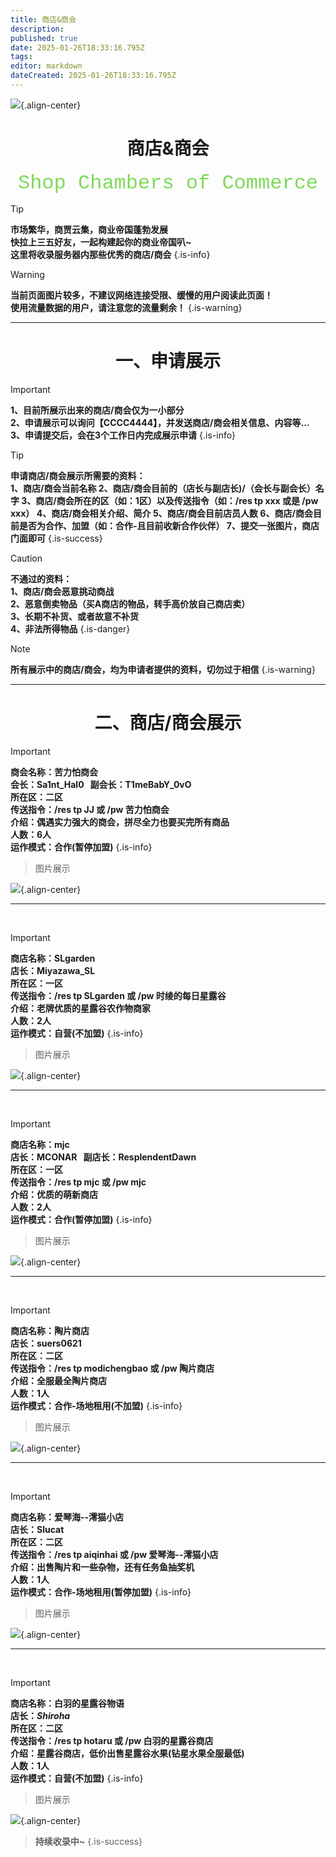 ```yaml
---
title: 商店&商会
description: 
published: true
date: 2025-01-26T18:33:16.795Z
tags: 
editor: markdown
dateCreated: 2025-01-26T18:33:16.795Z
---
```


![](/public\img/玩家社区/商店-商会/150px-emerald_je3_be3.webp){.align-center}

# <center>商店&商会</center>

<center><font face="courier New" color=	#7DDA58 size=6>Shop Chambers of Commerce</font></center>

> [!TIP]
**市场繁华，商贾云集，商业帝国蓬勃发展<br>
快拉上三五好友，一起构建起你的商业帝国叭~<br>
这里将收录服务器内那些优秀的商店/商会**
{.is-info}

> [!WARNING]
**当前页面图片较多，不建议网络连接受限、缓慢的用户阅读此页面！<br>
使用流量数据的用户，请注意您的流量剩余！**
{.is-warning}

---

# <center>一、申请展示</center>

> [!IMPORTANT]
**1、目前所展示出来的商店/商会仅为一小部分<br>
2、申请展示可以询问【CCCC4444】，并发送商店/商会相关信息、内容等...<br>
3、申请提交后，会在3个工作日内完成展示申请**
{.is-info}

> [!TIP]
**申请商店/商会展示所需要的资料：<br>
1、商店/商会当前名称
2、商店/商会目前的（店长与副店长)/（会长与副会长）名字
3、商店/商会所在的区（如：1区）以及传送指令（如：/res tp xxx 或是 /pw xxx）
4、商店/商会相关介绍、简介
5、商店/商会目前店员人数
6、商店/商会目前是否为合作、加盟（如：合作-且目前收新合作伙伴）
7、提交一张图片，商店门面即可**
{.is-success}

> [!CAUTION]
**不通过的资料：<br>
1、商店/商会恶意挑动商战<br>
2、恶意倒卖物品（买A商店的物品，转手高价放自己商店卖）<br>
3、长期不补货、或者故意不补货<br>
4、非法所得物品**
{.is-danger}

> [!NOTE]
**所有展示中的商店/商会，均为申请者提供的资料，切勿过于相信**
{.is-warning}

---


# <center>二、商店/商会展示</center>


> [!IMPORTANT] 
**商会名称：苦力怕商会<br>
会长：Sa1nt_Hal0&nbsp;&nbsp;&nbsp;副会长：T1meBabY_0vO<br>
所在区：二区<br>
传送指令：/res tp JJ 或 /pw 苦力怕商会<br>
介绍：偶遇实力强大的商会，拼尽全力也要买完所有商品<br>
人数：6人<br>
运作模式：合作(暂停加盟)**
{.is-info}

> 图片展示

![](/public\img/玩家社区/商店-商会/2025-01-12_16.44.06.png){.align-center}

---
<br>

> [!IMPORTANT]
**商店名称：SLgarden<br>
店长：Miyazawa_SL<br>
所在区：一区<br>
传送指令：/res tp SLgarden 或 /pw 时绫的每日星露谷<br>
介绍：老牌优质的星露谷农作物商家<br>
人数：2人<br>
运作模式：自营(不加盟)**
{.is-info}

> 图片展示

![](/public\img/玩家社区/商店-商会/2025-01-12_16.55.07.png){.align-center}

---
<br>

> [!IMPORTANT]
**商店名称：mjc<br>
店长：MCONAR&nbsp;&nbsp;&nbsp;副店长：ResplendentDawn<br>
所在区：一区<br>
传送指令：/res tp mjc 或 /pw mjc<br>
介绍：优质的萌新商店<br>
人数：2人<br>
运作模式：合作(暂停加盟)**
{.is-info}

> 图片展示

![](/public\img/玩家社区/商店-商会/2025-01-12_16.57.32.png){.align-center}

---
<br>

> [!IMPORTANT]
**商店名称：陶片商店<br>
店长：suers0621<br>
所在区：二区<br>
传送指令：/res tp modichengbao 或 /pw 陶片商店<br>
介绍：全服最全陶片商店<br>
人数：1人<br>
运作模式：合作-场地租用(不加盟)**
{.is-info}

> 图片展示

![](/public\img/玩家社区/商店-商会/2025-01-15_00.57.52.png){.align-center}

---
<br>

> [!IMPORTANT]
**商店名称：爱琴海--澪猫小店<br>
店长：Slucat<br>
所在区：二区<br>
传送指令：/res tp aiqinhai 或 /pw 爱琴海--澪猫小店<br>
介绍：出售陶片和一些杂物，还有任务鱼抽奖机<br>
人数：1人<br>
运作模式：合作-场地租用(暂停加盟)**
{.is-info}

> 图片展示

![](/public\img/玩家社区/商店-商会/2025-01-15_01.03.40.png){.align-center}

---
<br>

> [!IMPORTANT]
**商店名称：白羽的星露谷物语<br>
店长：_Shiroha_<br>
所在区：二区<br>
传送指令：/res tp hotaru 或 /pw 白羽的星露谷商店<br>
介绍：星露谷商店，低价出售星露谷水果(钻星水果全服最低)<br>
人数：1人<br>
运作模式：自营(不加盟)**
{.is-info}

> 图片展示

![](/public\img/玩家社区/商店-商会/2025-01-15_01.08.12.png){.align-center}

> **持续收录中~**
{.is-success}